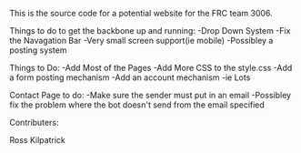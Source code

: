 This is the source code for a potential website for the FRC team 3006. 

Things to do to get the backbone up and running:
-Drop Down System
-Fix the Navagation Bar
-Very small screen support(ie mobile)
-Possibley a posting system

Things to Do:
-Add Most of the Pages
-Add More CSS to the style.css
-Add a form posting mechanism
-Add an account mechanism
-ie Lots


Contact Page to do:
-Make sure the sender must put in an email
-Possibley fix the problem where the bot doesn't send from the email specified

Contributers:

Ross Kilpatrick
